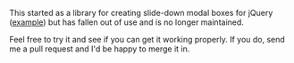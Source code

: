 This started as a library for creating slide-down modal boxes for jQuery ([example](http://dribbble.com/shots/20506-Dropdown-Sheet)) but has fallen out of use and is no longer maintained.

Feel free to try it and see if you can get it working properly. If you do, send me a pull request and I'd be happy to merge it in.